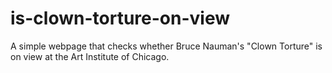 # is-clown-torture-on-view
A simple webpage that checks whether Bruce Nauman's "Clown Torture" is on view at the Art Institute of Chicago. 
